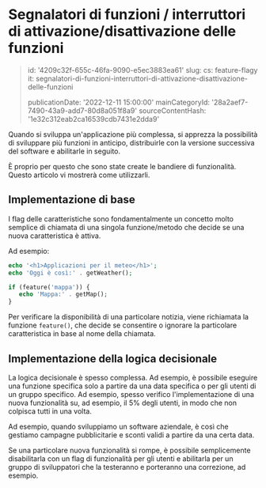 Segnalatori di funzioni / interruttori di attivazione/disattivazione delle funzioni
===================================================================================

> id: '4209c32f-655c-46fa-9090-e5ec3883ea61'
> slug:
> 	cs: feature-flagy
> 	it: segnalatori-di-funzioni-interruttori-di-attivazione-disattivazione-delle-funzioni
> 
> publicationDate: '2022-12-11 15:00:00'
> mainCategoryId: '28a2aef7-7490-43a9-add7-80d8a051f8a9'
> sourceContentHash: '1e32c312eab2ca16539cdb7431e2dda9'

Quando si sviluppa un'applicazione più complessa, si apprezza la possibilità di sviluppare più funzioni in anticipo, distribuirle con la versione successiva del software e abilitarle in seguito.

È proprio per questo che sono state create le bandiere di funzionalità. Questo articolo vi mostrerà come utilizzarli.

Implementazione di base
---------------------

I flag delle caratteristiche sono fondamentalmente un concetto molto semplice di chiamata di una singola funzione/metodo che decide se una nuova caratteristica è attiva.

Ad esempio:

```php
echo '<h1>Applicazioni per il meteo</h1>';
echo 'Oggi è così:' . getWeather();

if (feature('mappa')) {
   echo 'Mappa:' . getMap();
}
```

Per verificare la disponibilità di una particolare notizia, viene richiamata la funzione `feature()`, che decide se consentire o ignorare la particolare caratteristica in base al nome della chiamata.

Implementazione della logica decisionale
-------------------------------

La logica decisionale è spesso complessa. Ad esempio, è possibile eseguire una funzione specifica solo a partire da una data specifica o per gli utenti di un gruppo specifico. Ad esempio, spesso verifico l'implementazione di una nuova funzionalità su, ad esempio, il 5% degli utenti, in modo che non colpisca tutti in una volta.

Ad esempio, quando sviluppiamo un software aziendale, è così che gestiamo campagne pubblicitarie e sconti validi a partire da una certa data.

Se una particolare nuova funzionalità si rompe, è possibile semplicemente disabilitarla con un flag di funzionalità per gli utenti e abilitarla per un gruppo di sviluppatori che la testeranno e porteranno una correzione, ad esempio.
